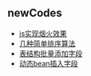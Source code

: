 ## newCodes
- [js实现烟火效果](https://github.com/shiysin/newFun/tree/master/fireworks)
- [几种简单排序算法](https://github.com/shiysin/newFun/blob/master/Java/SortPrimer)
- [表结构批量添加字段](https://github.com/shiysin/newFun/blob/master/Java/util/AddTableColumnUtils)
- [动态bean插入字段](https://github.com/shiysin/newFun/blob/master/Java/util/DynamicBeanUtils)
